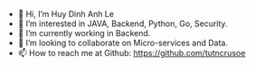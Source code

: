 - 👋 Hi, I’m Huy Dinh Anh Le
- 👀 I’m interested in JAVA, Backend, Python, Go, Security.
- 🌱 I’m currently working in Backend.
- 💞️ I’m looking to collaborate on Micro-services and Data.
- 📫 How to reach me at Github: https://github.com/tutncrusoe

<!---
tutncrusoe/tutncrusoe is a ✨ special ✨ repository because its `README.md` (this file) appears on your GitHub profile.
--->
